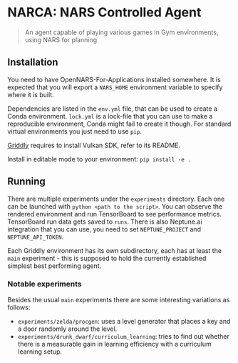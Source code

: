 # NARCA: NARS Controlled Agent
> An agent capable of playing various games in Gym environments, using NARS for planning

## Installation
You need to have OpenNARS-For-Applications installed somewhere. It is expected that you will export a `NARS_HOME` environment
variable to specify where it is built.

Dependencies are listed in the `env.yml` file, that can be used to create a Conda environment.
`lock.yml` is a lock-file that you can use to make a reproducible environment, Conda might fail to create it though. For standard virtual environments you just need to use `pip`.

[Griddly](https://github.com/Bam4d/Griddly) requires to install Vulkan SDK, refer to its README.

Install in editable mode to your environment: `pip install -e .`

## Running
There are multiple experiments under the `experiments` directory. Each one can be launched with `python <path to the script>`. You can observe the rendered environment
and run TensorBoard to see performance metrics. TensorBoard run data gets saved to `runs`.
There is also Neptune.ai integration that you can use, you need to set `NEPTUNE_PROJECT` and `NEPTUNE_API_TOKEN`.

Each Griddly environment has its own subdirectory, each has at least the `main` experiment - this is supposed to hold the currently established simplest best performing agent.

### Notable experiments
Besides the usual `main` experiments there are some interesting variations as follows:
- `experiments/zelda/procgen`: uses a level generator that places a key and a door randomly around the level.
- `experiments/drunk_dwarf/curriculum_learning`: tries to find out whether there is a measurable gain in learning efficiency with a curriculum learning setup.
